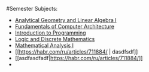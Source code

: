 #Semester
Subjects:
- [Analytical Geometry and Linear Algebra I](Analytical%20Geometry%20and%20Linear%20Algebra%20I.md)
- [Fundamentals of Computer Architecture](Fundamentals%20of%20Computer%20Architecture.md)
- [Introduction to Programming](Introduction%20to%20Programming.md)
- [Logic and Discrete Mathematics](Logic%20and%20Discrete%20Mathematics.md)
- [Mathematical Analysis I](Mathematical%20Analysis%20I.md)
- [[https://habr.com/ru/articles/711884/ | dasdfsdf]]
- [[asdfasdfadf|https://habr.com/ru/articles/711884/]]
- 
